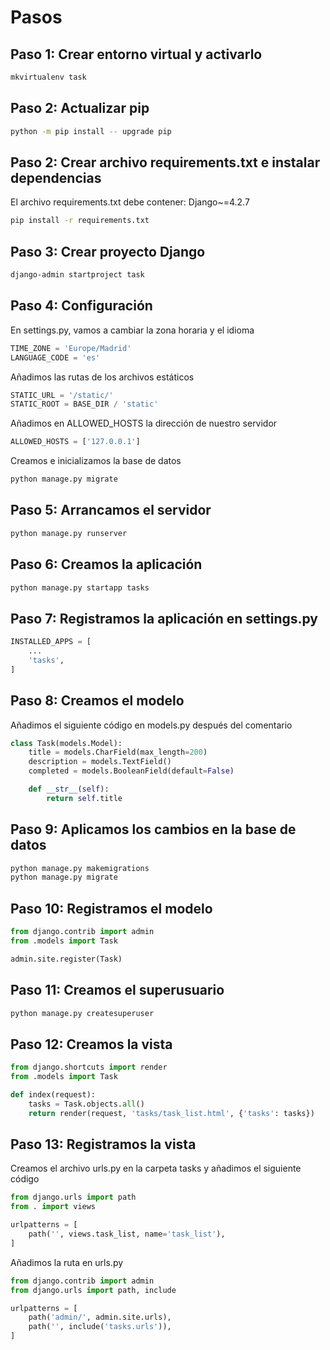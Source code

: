 # Pasos

## Paso 1: Crear entorno virtual y activarlo

```bash
mkvirtualenv task
```

## Paso 2: Actualizar pip

```bash
python -m pip install -- upgrade pip
```

## Paso 2: Crear archivo requirements.txt e instalar dependencias

El archivo requirements.txt debe contener: Django~=4.2.7

```bash
pip install -r requirements.txt
```

## Paso 3: Crear proyecto Django

```bash
django-admin startproject task
```

## Paso 4: Configuración

En settings.py, vamos a cambiar la zona horaria y el idioma

```python
TIME_ZONE = 'Europe/Madrid'
LANGUAGE_CODE = 'es'
```

Añadimos las rutas de los archivos estáticos

```python
STATIC_URL = '/static/'
STATIC_ROOT = BASE_DIR / 'static'
```

Añadimos en ALLOWED_HOSTS la dirección de nuestro servidor

```python
ALLOWED_HOSTS = ['127.0.0.1']
```

Creamos e inicializamos la base de datos

```bash
python manage.py migrate
```

## Paso 5: Arrancamos el servidor

```bash
python manage.py runserver
```

## Paso 6: Creamos la aplicación

```bash
python manage.py startapp tasks
```

## Paso 7: Registramos la aplicación en settings.py

```python
INSTALLED_APPS = [
    ...
    'tasks',
]
```

## Paso 8: Creamos el modelo

Añadimos el siguiente código en models.py después del comentario

```python
class Task(models.Model):
    title = models.CharField(max_length=200)
    description = models.TextField()
    completed = models.BooleanField(default=False)

    def __str__(self):
        return self.title
```

## Paso 9: Aplicamos los cambios en la base de datos

```bash
python manage.py makemigrations
python manage.py migrate
```

## Paso 10: Registramos el modelo

```python
from django.contrib import admin
from .models import Task

admin.site.register(Task)
```

## Paso 11: Creamos el superusuario

```bash
python manage.py createsuperuser
```

## Paso 12: Creamos la vista

```python
from django.shortcuts import render
from .models import Task

def index(request):
    tasks = Task.objects.all()
    return render(request, 'tasks/task_list.html', {'tasks': tasks})
```

## Paso 13: Registramos la vista

Creamos el archivo urls.py en la carpeta tasks y añadimos el siguiente código

```python
from django.urls import path
from . import views

urlpatterns = [
    path('', views.task_list, name='task_list'),
]
```

Añadimos la ruta en urls.py

```python
from django.contrib import admin
from django.urls import path, include

urlpatterns = [
    path('admin/', admin.site.urls),
    path('', include('tasks.urls')),
]
```


